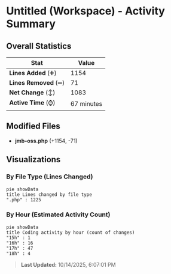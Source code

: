 # Untitled (Workspace) - Activity Summary 

## Overall Statistics

| Stat                   | Value                                                             |
| ---------------------- | ----------------------------------------------------------------- |
| **Lines Added** (➕)   | 1154                                          |
| **Lines Removed** (➖) | 71                                        |
| **Net Change** (↕)    | 1083                |
| **Active Time** (⌚)   | 67 minutes |


## Modified Files
- **jmb-oss.php** (+1154, -71)

## Visualizations

### By File Type (Lines Changed)

```mermaid
pie showData
title Lines changed by file type
".php" : 1225
```

### By Hour (Estimated Activity Count)

```mermaid
pie showData
title Coding activity by hour (count of changes)
"15h" : 1
"16h" : 16
"17h" : 47
"18h" : 4
```


> **Last Updated:** 10/14/2025, 6:07:01 PM